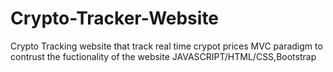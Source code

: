 # Crypto-Tracker-Website
Crypto Tracking website that track real time crypot prices 
MVC paradigm to contrust the fuctionality of the website
JAVASCRIPT/HTML/CSS,Bootstrap
